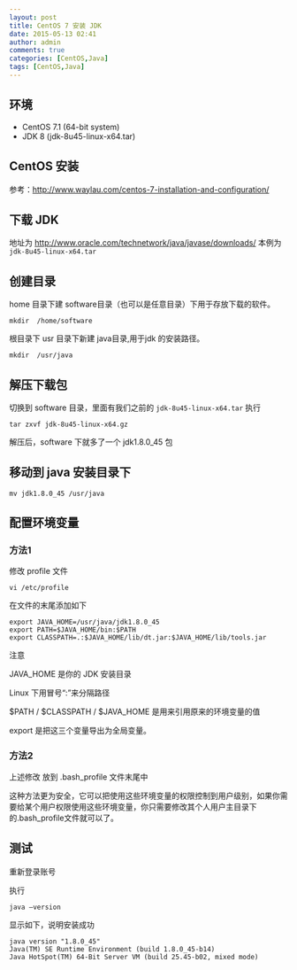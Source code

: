 ```yaml
---
layout: post
title: CentOS 7 安装 JDK
date: 2015-05-13 02:41
author: admin
comments: true
categories: [CentOS,Java]
tags: [CentOS,Java]
---
```


## 环境

* CentOS 7.1 (64-bit system)
* JDK 8 (jdk-8u45-linux-x64.tar)

## CentOS 安装

参考：<http://www.waylau.com/centos-7-installation-and-configuration/>

<!-- more -->

## 下载 JDK

地址为 <http://www.oracle.com/technetwork/java/javase/downloads/>
本例为 `jdk-8u45-linux-x64.tar`

## 创建目录

home 目录下建 software目录（也可以是任意目录）下用于存放下载的软件。
    
    mkdir  /home/software
    
根目录下 usr 目录下新建 java目录,用于jdk  的安装路径。

    mkdir  /usr/java

## 解压下载包

切换到 software 目录，里面有我们之前的 `jdk-8u45-linux-x64.tar`
执行

    tar zxvf jdk-8u45-linux-x64.gz
    
解压后，software 下就多了一个 jdk1.8.0_45 包

##	移动到 java 安装目录下

    mv jdk1.8.0_45 /usr/java
    
##	配置环境变量

### 方法1

修改 profile 文件

    vi /etc/profile
    
在文件的末尾添加如下

  	export JAVA_HOME=/usr/java/jdk1.8.0_45
  	export PATH=$JAVA_HOME/bin:$PATH
    export CLASSPATH=.:$JAVA_HOME/lib/dt.jar:$JAVA_HOME/lib/tools.jar

注意

JAVA_HOME 是你的 JDK 安装目录

Linux 下用冒号“:”来分隔路径

$PATH / $CLASSPATH / $JAVA_HOME 是用来引用原来的环境变量的值

export 是把这三个变量导出为全局变量。

###	方法2

上述修改 放到 .bash_profile 文件末尾中

这种方法更为安全，它可以把使用这些环境变量的权限控制到用户级别，如果你需要给某个用户权限使用这些环境变量，你只需要修改其个人用户主目录下的.bash_profile文件就可以了。

##	测试

重新登录账号

执行  
  
    java –version
    
显示如下，说明安装成功

    java version "1.8.0_45"
    Java(TM) SE Runtime Environment (build 1.8.0_45-b14)
    Java HotSpot(TM) 64-Bit Server VM (build 25.45-b02, mixed mode)
